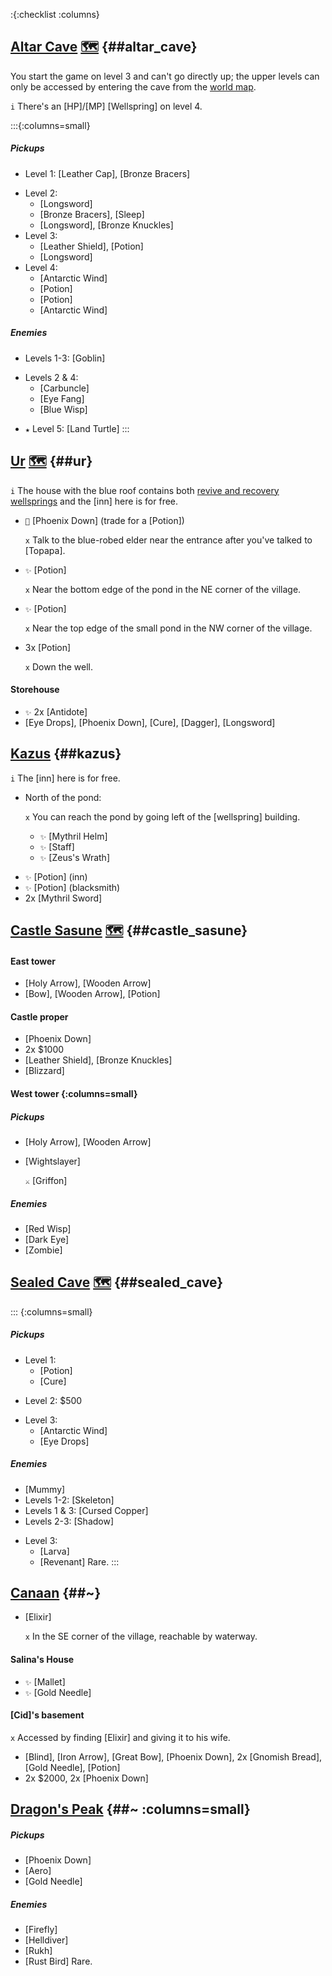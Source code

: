 :{:checklist :columns}

## [Altar Cave](@~) [🗺️](https://gamefaqs.gamespot.com/pc/793808-final-fantasy-iii/map/7041-altar-cave) {##altar_cave}

You start the game on level 3 and can't go directly up; the upper levels can only be accessed by entering the cave from the [world map](floating_continent).

`i` There's an [HP]/[MP] [Wellspring] on level 4.

:::{:columns=small}
##### Pickups
* Level 1: [Leather Cap], [Bronze Bracers]
- Level 2:
  * [Longsword]
  * [Bronze Bracers], [Sleep]
  * [Longsword], [Bronze Knuckles]
- Level 3:
  * [Leather Shield], [Potion]
  * [Longsword]
- Level 4:
  * [Antarctic Wind]
  * [Potion]
  * [Potion]
  * [Antarctic Wind]
##### Enemies
* Levels 1-3: [Goblin]
- Levels 2 & 4:
  * [Carbuncle]
  * [Eye Fang]
  * [Blue Wisp]
* `★` Level 5: [Land Turtle]
:::
  


## [Ur](@~) [🗺️](https://gamefaqs.gamespot.com/pc/793808-final-fantasy-iii/map/8143-ur-village) {##ur}

`i` The house with the blue roof contains both [revive and recovery wellsprings](wellspring) and the [inn] here is for free.

* `💬` [Phoenix Down] (trade for a [Potion])

  `x` Talk to the blue-robed elder near the entrance after you've talked to [Topapa].
* `✨` [Potion]
  
  `x` Near the bottom edge of the pond in the NE corner of the village.
* `✨` [Potion]
  
  `x` Near the top edge of the small pond in the NW corner of the village.
* 3x [Potion]

  `x` Down the well.
#### Storehouse
* `✨` 2x [Antidote]
* [Eye Drops], [Phoenix Down], [Cure], [Dagger], [Longsword]
  


## [Kazus](@~) {##kazus}

`i` The [inn] here is for free.

- North of the pond:

  `x` You can reach the pond by going left of the [wellspring] building.
  * `✨` [Mythril Helm]
  * `✨` [Staff]
  * `✨` [Zeus's Wrath]
* `✨` [Potion] (inn)
* `✨` [Potion] (blacksmith)
* 2x [Mythril Sword]



## [Castle Sasune](@~) [🗺️](https://gamefaqs.gamespot.com/pc/793808-final-fantasy-iii/map/7639-sasune-castle-map) {##castle_sasune}
#### East tower
* [Holy Arrow], [Wooden Arrow]
* [Bow], [Wooden Arrow], [Potion]
####  Castle proper
* [Phoenix Down]
* 2x $1000
* [Leather Shield], [Bronze Knuckles]
* [Blizzard]
####  West tower {:columns=small}
##### Pickups 
* [Holy Arrow], [Wooden Arrow]
* [Wightslayer]
  
  `⚔️` [Griffon]
##### Enemies
* [Red Wisp]
* [Dark Eye]
* [Zombie]
  

  
## [Sealed Cave](@~) [🗺️](https://gamefaqs.gamespot.com/pc/793808-final-fantasy-iii/map/7049-sealed-cave) {##sealed_cave}

::: {:columns=small}
##### Pickups
- Level 1:
  * [Potion]
  * [Cure]
* Level 2: $500
- Level 3:
  * [Antarctic Wind]
  * [Eye Drops]
##### Enemies
* [Mummy]
* Levels 1-2: [Skeleton]
* Levels 1 & 3: [Cursed Copper]
* Levels 2-3: [Shadow]
- Level 3:
  * [Larva]
  * [Revenant]
    Rare.
:::


## [Canaan](@~) {##~}

* [Elixir]

  `x` In the SE corner of the village, reachable by waterway.

#### Salina's House
* `✨` [Mallet]
* `✨` [Gold Needle]

#### [Cid]'s basement
`x` Accessed by finding [Elixir] and giving it to his wife.
* [Blind], [Iron Arrow], [Great Bow], [Phoenix Down], 2x [Gnomish Bread], [Gold Needle], [Potion]
* 2x $2000, 2x [Phoenix Down]



## [Dragon's Peak](@~) {##~ :columns=small}
##### Pickups
* [Phoenix Down]
* [Aero]
* [Gold Needle]

##### Enemies
* [Firefly]
* [Helldiver]
* [Rukh]
* [Rust Bird]
  Rare.
